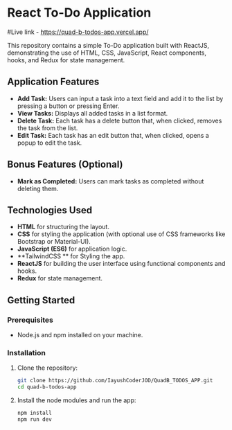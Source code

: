 # React To-Do Application
#Live link - https://quad-b-todos-app.vercel.app/

This repository contains a simple To-Do application built with ReactJS, demonstrating the use of HTML, CSS, JavaScript, React components, hooks, and Redux for state management.

## Application Features

- **Add Task:** Users can input a task into a text field and add it to the list by pressing a button or pressing Enter.
- **View Tasks:** Displays all added tasks in a list format.
- **Delete Task:** Each task has a delete button that, when clicked, removes the task from the list.
- **Edit Task:** Each task has an edit button that, when clicked, opens a popup to edit the task.

## Bonus Features (Optional)

- **Mark as Completed:** Users can mark tasks as completed without deleting them.

## Technologies Used

- **HTML** for structuring the layout.
- **CSS** for styling the application (with optional use of CSS frameworks like Bootstrap or Material-UI).
- **JavaScript (ES6)** for application logic.
- **TailwindCSS ** for Styling the app.
- **ReactJS** for building the user interface using functional components and hooks.
- **Redux** for state management.

## Getting Started

### Prerequisites

- Node.js and npm installed on your machine.

### Installation

1. Clone the repository:
   ```bash
   git clone https://github.com/IayushCoderJOD/QuadB_TODOS_APP.git
   cd quad-b-todos-app
   
2. Install the node modules and run the app:
   ```bash
   npm install
   npm run dev

   
